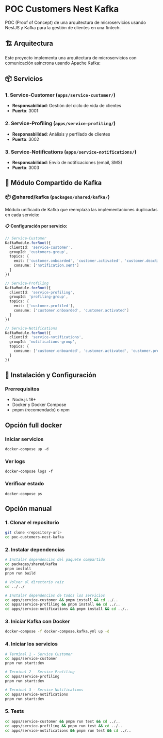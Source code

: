 # POC Customers Nest Kafka

POC (Proof of Concept) de una arquitectura de microservicios usando NestJS y Kafka para la gestión de clientes en una fintech.

## 🏗️ Arquitectura

Este proyecto implementa una arquitectura de microservicios con comunicación asíncrona usando Apache Kafka:

## 📦 Servicios

### 1. **Service-Customer** (`apps/service-customer/`)

- **Responsabilidad**: Gestión del ciclo de vida de clientes
- **Puerto**: 3001

### 2. **Service-Profiling** (`apps/service-profiling/`)

- **Responsabilidad**: Análisis y perfilado de clientes
- **Puerto**: 3002

### 3. **Service-Notifications** (`apps/service-notifications/`)

- **Responsabilidad**: Envío de notificaciones (email, SMS)
- **Puerto**: 3003

## 🔧 Módulo Compartido de Kafka

### 📦 **@shared/kafka** (`packages/shared/kafka/`)

Módulo unificado de Kafka que reemplaza las implementaciones duplicadas en cada servicio:

#### 📋 **Configuración por servicio:**

```typescript
// Service-Customer
KafkaModule.forRoot({
  clientId: 'service-customer',
  groupId: 'customers-group',
  topics: {
    emit: ['customer.onboarded', 'customer.activated', 'customer.deactivated', 'customer.promoted'],
    consume: ['notification.sent']
  }
})

// Service-Profiling
KafkaModule.forRoot({
  clientId: 'service-profiling',
  groupId: 'profiling-group',
  topics: {
    emit: ['customer.profiled'],
    consume: ['customer.onboarded', 'customer.activated']
  }
})

// Service-Notifications
KafkaModule.forRoot({
  clientId: 'service-notifications',
  groupId: 'notifications-group',
  topics: {
    consume: ['customer.onboarded', 'customer.activated', 'customer.promoted']
  }
})
```

## 🚀 Instalación y Configuración

### Prerrequisitos

- Node.js 18+
- Docker y Docker Compose
- pnpm (recomendado) o npm

## Opción full docker

### Iniciar servicios

`docker-compose up -d`

### Ver logs

`docker-compose logs -f`

### Verificar estado

`docker-compose ps`

## Opción manual

### 1. Clonar el repositorio

```bash
git clone <repository-url>
cd poc-customers-nest-kafka
```

### 2. Instalar dependencias

```bash
# Instalar dependencias del paquete compartido
cd packages/shared/kafka
pnpm install
pnpm run build

# Volver al directorio raíz
cd ../../

# Instalar dependencias de todos los servicios
cd apps/service-customer && pnpm install && cd ../..
cd apps/service-profiling && pnpm install && cd ../..
cd apps/service-notifications && pnpm install && cd ../..
```

### 3. Iniciar Kafka con Docker

```bash
docker-compose -f docker-compose.kafka.yml up -d
```

### 4. Iniciar los servicios

```bash
# Terminal 1 - Service Customer
cd apps/service-customer
pnpm run start:dev

# Terminal 2 - Service Profiling
cd apps/service-profiling
pnpm run start:dev

# Terminal 3 - Service Notifications
cd apps/service-notifications
pnpm run start:dev
```

### 5. Tests

```bash
cd apps/service-customer && pnpm run test && cd ../..
cd apps/service-profiling && pnpm run test && cd ../..
cd apps/service-notifications && pnpm run test && cd ../..
```
